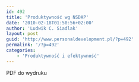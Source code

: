 ```yaml
---
id: 492
title: 'Produktywność wg NSDAP'
date: '2010-02-18T01:50:56+02:00'
author: 'Ludwik C. Siadlak'
layout: post
guid: 'http://www.personaldevelopment.pl/?p=492'
permalink: '/?p=492'
categories:
    - 'Produktywność i efektywność'
---
```


PDF do wydruku